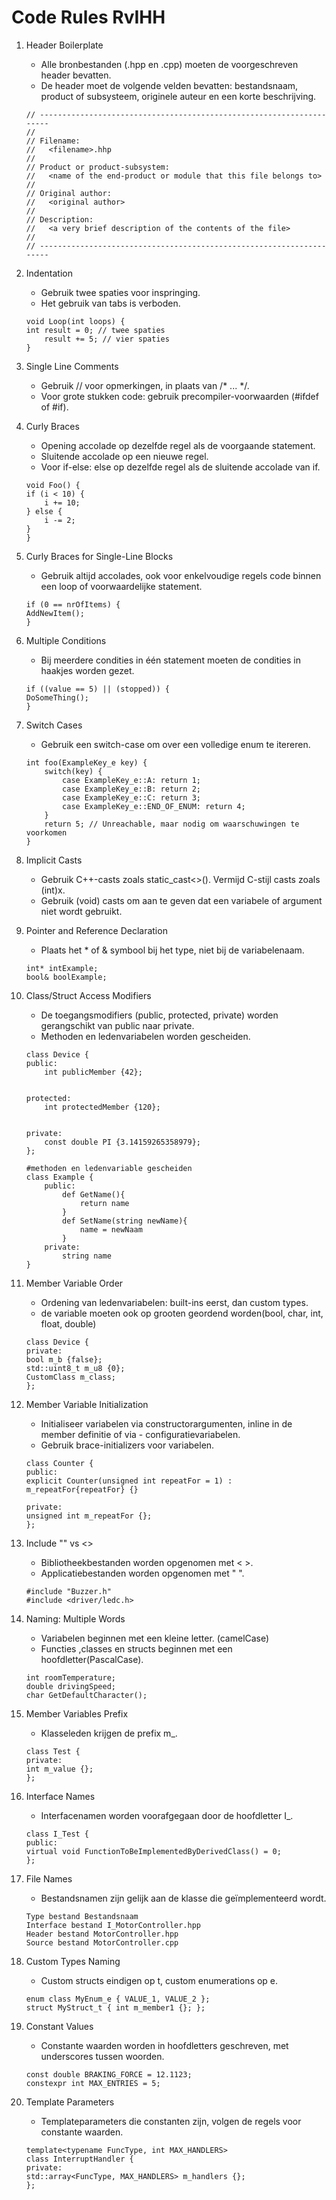 Code Rules RvIHH
========================================

1.  Header Boilerplate
    -   Alle bronbestanden (.hpp en .cpp) moeten de voorgeschreven header bevatten.
    -	De header moet de volgende velden bevatten: bestandsnaam, product of subsysteem, originele auteur en een korte beschrijving.
    ```
    // ---------------------------------------------------------------------
    // 
    // Filename:  
    //   <filename>.hhp
    // 
    // Product or product-subsystem: 
    //   <name of the end-product or module that this file belongs to> 
    // 
    // Original author:  
    //   <original author>  
    // 
    // Description: 
    //   <a very brief description of the contents of the file> 
    // 
    // ---------------------------------------------------------------------
    ```
2. Indentation
    -   Gebruik twee spaties voor inspringing.
    -   Het gebruik van tabs is verboden.
    ```
    void Loop(int loops) { 
    int result = 0; // twee spaties
        result += 5; // vier spaties
    } 
    ```

3. Single Line Comments
    -   Gebruik // voor opmerkingen, in plaats van /* ... */.
    -   Voor grote stukken code: gebruik precompiler-voorwaarden (#ifdef of #if).

4. Curly Braces
    -   Opening accolade op dezelfde regel als de voorgaande statement.
    -   Sluitende accolade op een nieuwe regel.
    -   Voor if-else: else op dezelfde regel als de sluitende accolade van if.
    ```
    void Foo() {
    if (i < 10) {
        i += 10;
    } else {
        i -= 2;
    }
    }
    ```

5. Curly Braces for Single-Line Blocks
    -   Gebruik altijd accolades, ook voor enkelvoudige regels code binnen een loop of voorwaardelijke statement.
    ```
    if (0 == nrOfItems) {
    AddNewItem();
    }
    ```

6. Multiple Conditions
    -   Bij meerdere condities in één statement moeten de condities in haakjes worden gezet.
    ```
    if ((value == 5) || (stopped)) {
    DoSomeThing();
    }
    ```

7. Switch Cases
    -   Gebruik een switch-case om over een volledige enum te itereren.
    ```
    int foo(ExampleKey_e key) {
        switch(key) {
            case ExampleKey_e::A: return 1;
            case ExampleKey_e::B: return 2;
            case ExampleKey_e::C: return 3;
            case ExampleKey_e::END_OF_ENUM: return 4;
        }
        return 5; // Unreachable, maar nodig om waarschuwingen te voorkomen
    }
    ```

8. Implicit Casts
    -   Gebruik C++-casts zoals static_cast<>(). Vermijd C-stijl casts zoals (int)x.
    -   Gebruik (void) casts om aan te geven dat een variabele of argument niet wordt gebruikt.

9. Pointer and Reference Declaration
    -   Plaats het * of & symbool bij het type, niet bij de variabelenaam.
    ```
    int* intExample;
    bool& boolExample;
    ```

10. Class/Struct Access Modifiers
    -   De toegangsmodifiers (public, protected, private) worden gerangschikt van public naar private.
    -   Methoden en ledenvariabelen worden gescheiden.
    ```
    class Device {
    public:
        int publicMember {42};


    protected:
        int protectedMember {120};


    private:
        const double PI {3.14159265358979};
    };
    ```

    ``` 		
    #methoden en ledenvariable gescheiden
    class Example {
        public:
            def GetName(){
                return name
            }
            def SetName(string newName){
                name = newNaam
            }
        private:
            string name
    }
    ```

11. Member Variable Order
    -   Ordening van ledenvariabelen: built-ins eerst, dan custom types.
    -   de variable moeten ook op grooten geordend worden(bool, char, int, float, double)
    ```
    class Device {
    private:
    bool m_b {false};
    std::uint8_t m_u8 {0};
    CustomClass m_class;
    };
    ```
 
12. Member Variable Initialization
    -   Initialiseer variabelen via constructorargumenten, inline in de member definitie of via -   configuratievariabelen.
    -   Gebruik brace-initializers voor variabelen.
    ```
    class Counter {
    public:
    explicit Counter(unsigned int repeatFor = 1) : m_repeatFor{repeatFor} {}
    
    private:
    unsigned int m_repeatFor {};
    };
    ```

13. Include "" vs <>
    -   Bibliotheekbestanden worden opgenomen met < >.
    -   Applicatiebestanden worden opgenomen met " ".
    ```
    #include "Buzzer.h"
    #include <driver/ledc.h>
    ```

14. Naming: Multiple Words

    -   Variabelen beginnen met een kleine letter. (camelCase)
    -   Functies ,classes en structs beginnen met een hoofdletter(PascalCase).
    ```
    int roomTemperature;
    double drivingSpeed;
    char GetDefaultCharacter();
    ```

15. Member Variables Prefix
    -   Klasseleden krijgen de prefix m_.
    ```
    class Test {
    private:
    int m_value {};
    };
    ```

16. Interface Names
    -   Interfacenamen worden voorafgegaan door de hoofdletter I_.
    ```
    class I_Test {
    public:
    virtual void FunctionToBeImplementedByDerivedClass() = 0;
    };
    ```

17. File Names
    -   Bestandsnamen zijn gelijk aan de klasse die geïmplementeerd wordt.
    ```
    Type bestand Bestandsnaam
    Interface bestand I_MotorController.hpp
    Header bestand MotorController.hpp
    Source bestand MotorController.cpp
    ```

18. Custom Types Naming
    -   Custom structs eindigen op t, custom enumerations op e.
    ```
    enum class MyEnum_e { VALUE_1, VALUE_2 };
    struct MyStruct_t { int m_member1 {}; };
    ```

19. Constant Values
    -   Constante waarden worden in hoofdletters geschreven, met underscores tussen woorden.
    ```
    const double BRAKING_FORCE = 12.1123;
    constexpr int MAX_ENTRIES = 5;
    ```

20. Template Parameters
    -   Templateparameters die constanten zijn, volgen de regels voor constante waarden.
    ```
    template<typename FuncType, int MAX_HANDLERS>
    class InterruptHandler {
    private:
    std::array<FuncType, MAX_HANDLERS> m_handlers {};
    };
    ```